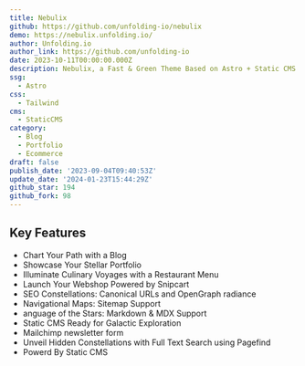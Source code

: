 ```yaml
---
title: Nebulix
github: https://github.com/unfolding-io/nebulix
demo: https://nebulix.unfolding.io/
author: Unfolding.io
author_link: https://github.com/unfolding-io
date: 2023-10-11T00:00:00.000Z
description: Nebulix, a Fast & Green Theme Based on Astro + Static CMS + Snipcart
ssg:
  - Astro
css:
  - Tailwind
cms:
  - StaticCMS
category:
  - Blog
  - Portfolio
  - Ecommerce
draft: false
publish_date: '2023-09-04T09:40:53Z'
update_date: '2024-01-23T15:44:29Z'
github_star: 194
github_fork: 98
---
```


## Key Features

- Chart Your Path with a Blog
- Showcase Your Stellar Portfolio
- Illuminate Culinary Voyages with a Restaurant Menu
- Launch Your Webshop Powered by Snipcart
- SEO Constellations: Canonical URLs and OpenGraph radiance
- Navigational Maps: Sitemap Support
- anguage of the Stars: Markdown & MDX Support
- Static CMS Ready for Galactic Exploration
- Mailchimp newsletter form
- Unveil Hidden Constellations with Full Text Search using Pagefind
- Powerd By Static CMS
